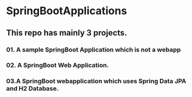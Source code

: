 # SpringBootApplications
 ## This repo has mainly 3 projects.
 ### 01. A sample SpringBoot Application which is not a webapp 
### 02. A SpringBoot Web Application.
### 03.A SpringBoot webapplication which uses Spring Data JPA and H2 Database.
